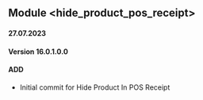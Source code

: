 ## Module <hide_product_pos_receipt>

#### 27.07.2023
#### Version 16.0.1.0.0
#### ADD
- Initial commit for Hide Product In POS Receipt
